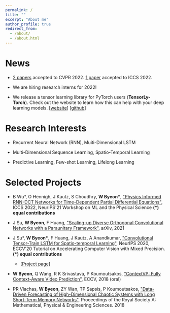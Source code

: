```yaml
---
permalink: /
title: ""
excerpt: "About me"
author_profile: true
redirect_from: 
  - /about/
  - /about.html
---
```


News
======
* [2 papers](https://wonmin-byeon.github.io/publications/) accepted to CVPR 2022. [1 paper](https://wonmin-byeon.github.io/publications/2022-rnndct) accepted to ICCS 2022.

* We are hiring research interns for 2022! 

* We release a tensor learning library for PyTorch users (<b>TensorLy-Torch</b>). Check out the website to learn how this can help with your deep learning models. [[website](http://tensorly.org/torch/dev/)] [[github](https://github.com/tensorly/torch)]

Research Interests
======
* Recurrent Neural Network (RNN), Muiti-Dimensional LSTM

* Multi-Dimensional Sequence Learning, Spatio-Temporal Learning

* Predictive Learning, Few-shot Learning, Lifelong Learning

Selected Projects
======
* B Wu*, O Hennigh, J Kautz, S Choudhry, <b>W Byeon*</b>, ["Physics Informed RNN-DCT Networks for Time-Dependent Partial Differential Equations"](https://wonmin-byeon.github.io/publication/2021-rnndct), ICCS 2022, NeurIPS'21 Workshop on ML and the Physical Science <b> (*) equal contributions </b>

* J Su, <b>W Byeon</b>, F Huang, ["Scaling-up Diverse Orthogonal Convolutional Networks with a Paraunitary Framework"](https://wonmin-byeon.github.io/publication/2021-orthoNN), arXiv, 2021

* J Su*, <b>W Byeon*</b>, F Huang, J Kautz, A Anandkumar, ["Convolutional Tensor-Train LSTM for Spatio-temporal Learning"](https://wonmin-byeon.github.io/publication/2020-convttlstm), NeurIPS 2020, ECCV'20 Tutorial on Accelerating Computer Vision with Mixed Precision. <b> (*) equal contributions </b> 
    - [[Project page]](https://sites.google.com/nvidia.com/conv-tt-lstm)
    
* <b>W Byeon</b>, Q Wang, R K Srivastava, P Koumoutsakos, ["ContextVP: Fully Context-Aware Video Prediction"](https://wonmin-byeon.github.io/publication/2018-contextvp), ECCV, 2018 (oral)

* PR Vlachas, <b>W Byeon</b>, ZY Wan, TP Sapsis, P Koumoutsakos, ["Data-Driven Forecasting of High-Dimensional Chaotic Systems with Long Short-Term Memory Networks"](https://wonmin-byeon.github.io/publication/2018-05-01-chaotic-lstm), Proceedings of the Royal Society A: Mathematical, Physical & Engineering Sciences. 2018

